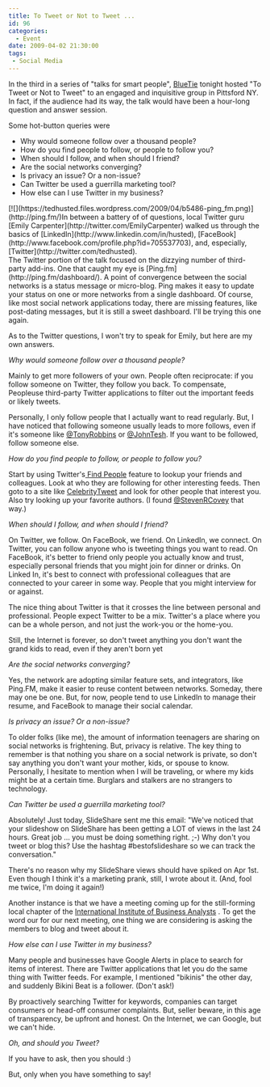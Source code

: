```yaml
---
title: To Tweet or Not to Tweet ...
id: 96
categories:
  - Event
date: 2009-04-02 21:30:00
tags:
 - Social Media
---
```


In the third in a series of "talks for smart people", [BlueTie](http://bluetie.com/) tonight hosted "To Tweet or Not to Tweet" to an engaged and inquisitive group in Pittsford NY. In fact, if the audience had its way, the talk would have been a hour-long question and answer session.

Some hot-button queries were

*   Why would someone follow over a thousand people?
*   How do you find people to follow, or people to follow you?
*   When should I follow, and when should I friend?
*   Are the social networks converging?
*   Is privacy an issue? Or a non-issue?
*   Can Twitter be used a guerrilla marketing tool?
*   How else can I use Twitter in my business?
<div style="text-align:left;">[![](https://tedhusted.files.wordpress.com/2009/04/b5486-ping_fm.png)](http://ping.fm/)In between a battery of of questions, local Twitter guru [Emily Carpenter](http://twitter.com/EmilyCarpenter) walked us through the basics of [LinkedIn](http://www.linkedin.com/in/husted), [FaceBook](http://www.facebook.com/profile.php?id=705537703), and, especially, [Twitter](http://twitter.com/tedhusted).</div>
The Twitter portion of the talk focused on the dizzying number of third-party add-ins. One that caught my eye is [Ping.fm](http://ping.fm/dashboard/). A point of convergence between the social networks is a status message or micro-blog. Ping makes it easy to update your status on one or more networks from a single dashboard. Of course, like most social network applications today, there are missing features, like post-dating messages, but it is still a sweet dashboard. I'll be trying this one again.

As to the Twitter questions, I won't try to speak for Emily, but here are my own answers.

<span style="font-style:italic;">Why would someone follow over a thousand people? </span>

Mainly to get more followers of your own. People often reciprocate: if you follow someone on Twitter, they follow you back. To compensate, Peopleuse third-party Twitter applications to filter out the important feeds or likely tweets.

Personally, I only follow people that I actually want to read regularly. But, I have noticed that following someone usually leads to more follows, even if it's someone like [@TonyRobbins](http://twitter.com/tonyrobbins) or [@JohnTesh](http://twitter.com/johntesh). If you want to be followed, follow someone else.

<span style="font-style:italic;">How do you find people to follow, or people to follow you?</span>

Start by using Twitter's[ Find People](http://twitter.com/invitations/find_on_twitter) feature to lookup your friends and colleagues. Look at who they are following for other interesting feeds. Then goto to a site like [CelebrityTweet](http://www.celebritytweet.com/) and look for other people that interest you. Also try looking up your favorite authors. (I found [@StevenRCovey](http://twitter.com/StephenRCovey) that way.)

<span style="font-style:italic;">When should I follow, and when should I friend?</span>

On Twitter, we follow. On FaceBook, we friend. On LinkedIn, we connect. On Twitter, you can follow anyone who is tweeting things you want to read. On FaceBook, it's better to friend only people you actually know and trust, especially personal friends that you might join for dinner or drinks. On Linked In, it's best to connect with professional colleagues that are connected to your career in some way. People that you might interview for or against.

The nice thing about Twitter is that it crosses the line between personal and professional. People expect Twitter to be a mix. Twitter's a place where you can be a whole person, and not just the work-you or the home-you.

Still, the Internet is forever, so don't tweet anything you don't want the grand kids to read, even if they aren't born yet

<span style="font-style:italic;">Are the social networks converging?</span>

Yes, the network are adopting similar feature sets, and integrators, like Ping.FM, make it easier to reuse content between networks. Someday, there may one be one. But, for now, people tend to use LinkedIn to manage their resume, and FaceBook to manage their social calendar.

<span style="font-style:italic;">Is privacy an issue? Or a non-issue?</span>

To older folks (like me), the amount of information teenagers are sharing on social networks is frightening. But, privacy is relative. The key thing to remember is that nothing you share on a social network is private, so don't say anything you don't want your mother, kids, or spouse to know. Personally, I hesitate to mention when I will be traveling, or where my kids might be at a certain time. Burglars and stalkers are no strangers to technology.

<span style="font-style:italic;">Can Twitter be used a guerrilla marketing tool?</span>

Absolutely! Just today, SlideShare sent me this email: "We've noticed that your slideshow on SlideShare has been getting a LOT of views in the last 24 hours. Great job ... you must be doing something right. ;-) Why don't you tweet or blog this? Use the hashtag #bestofslideshare so we can track the conversation."

There's no reason why my SlideShare views should have spiked on Apr 1st. Even though I think it's a marketing prank, still, I wrote about it. (And, fool me twice, I'm doing it again!)

Another instance is that we have a meeting coming up for the still-forming local chapter of the [International Institute of Business Analysts](http://rochesterny.theiiba.org/) . To get the word our for our next meeting, one thing we are considering is asking the members to blog and tweet about it.

<span style="font-style:italic;">How else can I use Twitter in my business?</span>

Many people and businesses have Google Alerts in place to search for items of interest. There are Twitter applications that let you do the same thing with Twitter feeds. For example, I mentioned "bikinis" the other day, and suddenly Bikini Beat is a follower. (Don't ask!)

By proactively searching Twitter for keywords, companies can target consumers or head-off consumer complaints. But, seller beware, in this age of transparency, be upfront and honest. On the Internet, we can Google, but we can't hide.

<span style="font-style:italic;">Oh, and should you Tweet?</span>

If you have to ask, then you should :)

But, only when you have something to say!